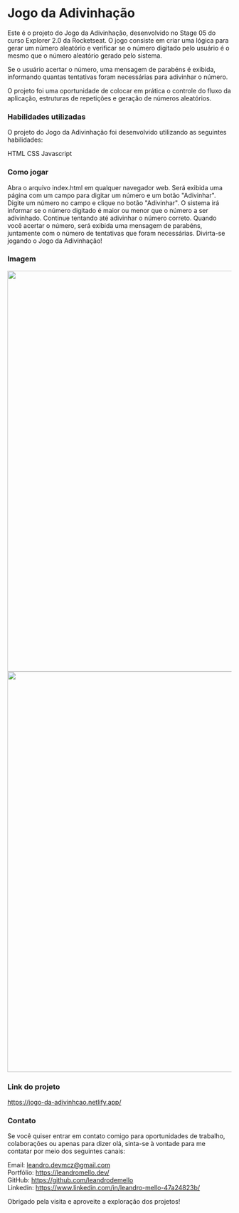 # Jogo da Adivinhação

Este é o projeto do Jogo da Adivinhação, desenvolvido no Stage 05 do curso Explorer 2.0 da Rocketseat. O jogo consiste em criar uma lógica para gerar um número aleatório e verificar se o número digitado pelo usuário é o mesmo que o número aleatório gerado pelo sistema.

Se o usuário acertar o número, uma mensagem de parabéns é exibida, informando quantas tentativas foram necessárias para adivinhar o número.

O projeto foi uma oportunidade de colocar em prática o controle do fluxo da aplicação, estruturas de repetições e geração de números aleatórios.

### Habilidades utilizadas
O projeto do Jogo da Adivinhação foi desenvolvido utilizando as seguintes habilidades:

HTML
CSS
Javascript

### Como jogar
Abra o arquivo index.html em qualquer navegador web.
Será exibida uma página com um campo para digitar um número e um botão "Adivinhar".
Digite um número no campo e clique no botão "Adivinhar".
O sistema irá informar se o número digitado é maior ou menor que o número a ser adivinhado.
Continue tentando até adivinhar o número correto.
Quando você acertar o número, será exibida uma mensagem de parabéns, juntamente com o número de tentativas que foram necessárias.
Divirta-se jogando o Jogo da Adivinhação!

### Imagem 
<div align="center">
<img src="https://github.com/leandrodemello/JogoDaAdivinhacao/assets/105759339/9006db00-e0ad-44aa-a272-e611610d4cce" width="900px" />
<img src="https://github.com/leandrodemello/JogoDaAdivinhacao/assets/105759339/2bacdb02-7d76-4072-8782-59c9a5b0e821" width="900px" />
</div>

### Link do projeto
https://jogo-da-adivinhcao.netlify.app/

### Contato
Se você quiser entrar em contato comigo para oportunidades de trabalho, colaborações ou apenas para dizer olá, sinta-se à vontade para me contatar por meio dos seguintes canais:

Email: leandro.devmcz@gmail.com </br>
Portfólio: https://leandromello.dev/ </br>
GitHub: https://github.com/leandrodemello </br>
Linkedin: https://www.linkedin.com/in/leandro-mello-47a24823b/

Obrigado pela visita e aproveite a exploração dos projetos!
